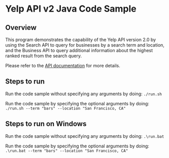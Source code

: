 # Yelp API v2 Java Code Sample

## Overview
This program demonstrates the capability of the Yelp API version 2.0
by using the Search API to query for businesses by a search term and location,
and the Business API to query additional information about the highest ranked
result from the search query.

Please refer to the [API documentation](http://www.yelp.com/developers/documentation)
for more details.


## Steps to run

Run the code sample without specifying any arguments by doing:
`./run.sh`

Run the code sample by specifying the optional arguments by doing:
`./run.sh --term "bars" --location "San Francisco, CA"`

## Steps to run on Windows

Run the code sample without specifying any arguments by doing:
`.\run.bat`

Run the code sample by specifying the optional arguments by doing:
`.\run.bat --term "bars" --location "San Francisco, CA"`
